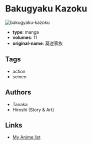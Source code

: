 # Bakugyaku Kazoku

![bakugyaku-kazoku](https://cdn.myanimelist.net/images/manga/5/77377.jpg)

-   **type**: manga
-   **volumes**: 11
-   **original-name**: 莫逆家族

## Tags

-   action
-   seinen

## Authors

-   Tanaka
-   Hiroshi (Story & Art)

## Links

-   [My Anime list](https://myanimelist.net/manga/29915/Bakugyaku_Kazoku)
